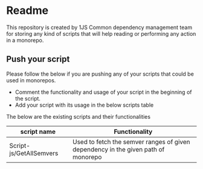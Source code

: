 # Readme

This repository is created by 1JS Common dependency management team for storing any kind of scripts that will help reading or performing any action in a monorepo.

## Push your script

Please follow the below if you are pushing any of your scripts that could be used in monorepos.

- Comment the functionality and usage of your script in the beginning of the script.
- Add your script with its usage in the below scripts table

The below are the existing scripts and their functionalities

| script name | Functionality |
|------------| ---------------|
| Script-js/GetAllSemvers | Used to fetch the semver ranges of given dependency in the given path of monorepo |